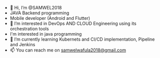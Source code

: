 - 👋 Hi, I’m @SAMWEL2018
- JAVA Backend programming
- Mobile developer (Android and Flutter)
- 👀 I’m interested in DevOps AND CLOUD Engineering using its orchestration tools
- I'm interested in  java programming
- 🌱 I’m currently learning Kubernets and CI/CD implementation, Pipeline and Jenkins
- 📫 You can reach me on samwelwafula2018@gmail.com

<!---
SAMWEL2018/SAMWEL2018 is a ✨ special ✨ repository because its `README.md` (this file) appears on your GitHub profile.
You can click the Preview link to take a look at your changes.
--->
